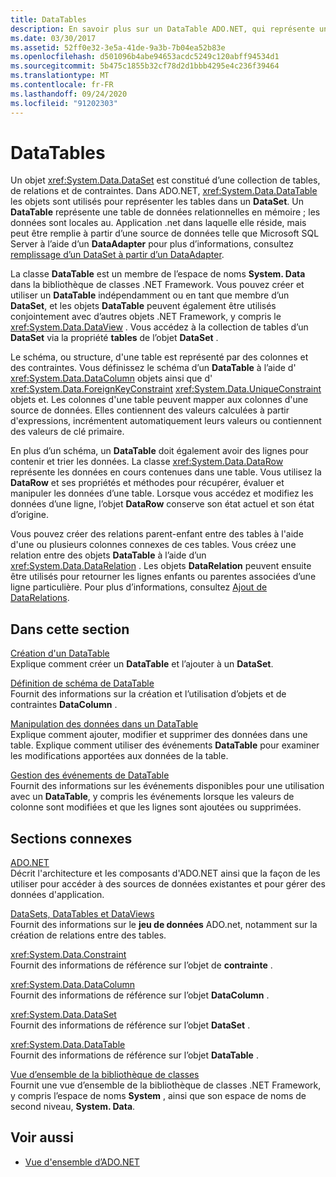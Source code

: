 ```yaml
---
title: DataTables
description: En savoir plus sur un DataTable ADO.NET, qui représente une table de données relationnelles en mémoire, locale à l'. Application réseau dans laquelle elle réside.
ms.date: 03/30/2017
ms.assetid: 52ff0e32-3e5a-41de-9a3b-7b04ea52b83e
ms.openlocfilehash: d501096b4abe94653acdc5249c120abff94534d1
ms.sourcegitcommit: 5b475c1855b32cf78d2d1bbb4295e4c236f39464
ms.translationtype: MT
ms.contentlocale: fr-FR
ms.lasthandoff: 09/24/2020
ms.locfileid: "91202303"
---
```

# <a name="datatables"></a>DataTables

Un objet <xref:System.Data.DataSet> est constitué d’une collection de tables, de relations et de contraintes. Dans ADO.NET, <xref:System.Data.DataTable> les objets sont utilisés pour représenter les tables dans un **DataSet**. Un **DataTable** représente une table de données relationnelles en mémoire ; les données sont locales au. Application .net dans laquelle elle réside, mais peut être remplie à partir d’une source de données telle que Microsoft SQL Server à l’aide d’un **DataAdapter** pour plus d’informations, consultez [remplissage d’un DataSet à partir d’un DataAdapter](../populating-a-dataset-from-a-dataadapter.md).  
  
 La classe **DataTable** est un membre de l’espace de noms **System. Data** dans la bibliothèque de classes .NET Framework. Vous pouvez créer et utiliser un **DataTable** indépendamment ou en tant que membre d’un **DataSet**, et les objets **DataTable** peuvent également être utilisés conjointement avec d’autres objets .NET Framework, y compris le <xref:System.Data.DataView> . Vous accédez à la collection de tables d’un **DataSet** via la propriété **tables** de l’objet **DataSet** .  
  
 Le schéma, ou structure, d'une table est représenté par des colonnes et des contraintes. Vous définissez le schéma d’un **DataTable** à l’aide d' <xref:System.Data.DataColumn> objets ainsi que d' <xref:System.Data.ForeignKeyConstraint> <xref:System.Data.UniqueConstraint> objets et. Les colonnes d'une table peuvent mapper aux colonnes d'une source de données. Elles contiennent des valeurs calculées à partir d'expressions, incrémentent automatiquement leurs valeurs ou contiennent des valeurs de clé primaire.  
  
 En plus d’un schéma, un **DataTable** doit également avoir des lignes pour contenir et trier les données. La classe <xref:System.Data.DataRow> représente les données en cours contenues dans une table. Vous utilisez la **DataRow** et ses propriétés et méthodes pour récupérer, évaluer et manipuler les données d’une table. Lorsque vous accédez et modifiez les données d’une ligne, l’objet **DataRow** conserve son état actuel et son état d’origine.  
  
 Vous pouvez créer des relations parent-enfant entre des tables à l'aide d'une ou plusieurs colonnes connexes de ces tables. Vous créez une relation entre des objets **DataTable** à l’aide d’un <xref:System.Data.DataRelation> . Les objets **DataRelation** peuvent ensuite être utilisés pour retourner les lignes enfants ou parentes associées d’une ligne particulière. Pour plus d’informations, consultez [Ajout de DataRelations](adding-datarelations.md).  
  
## <a name="in-this-section"></a>Dans cette section  

 [Création d'un DataTable](creating-a-datatable.md)  
 Explique comment créer un **DataTable** et l’ajouter à un **DataSet**.  
  
 [Définition de schéma de DataTable](datatable-schema-definition.md)  
 Fournit des informations sur la création et l’utilisation d’objets et de contraintes **DataColumn** .  
  
 [Manipulation des données dans un DataTable](manipulating-data-in-a-datatable.md)  
 Explique comment ajouter, modifier et supprimer des données dans une table. Explique comment utiliser des événements **DataTable** pour examiner les modifications apportées aux données de la table.  
  
 [Gestion des événements de DataTable](handling-datatable-events.md)  
 Fournit des informations sur les événements disponibles pour une utilisation avec un **DataTable**, y compris les événements lorsque les valeurs de colonne sont modifiées et que les lignes sont ajoutées ou supprimées.  
  
## <a name="related-sections"></a>Sections connexes  

 [ADO.NET](../index.md)  
 Décrit l'architecture et les composants d'ADO.NET ainsi que la façon de les utiliser pour accéder à des sources de données existantes et pour gérer des données d'application.  
  
 [DataSets, DataTables et DataViews](index.md)  
 Fournit des informations sur le **jeu de données** ADO.net, notamment sur la création de relations entre des tables.  
  
 <xref:System.Data.Constraint>  
 Fournit des informations de référence sur l’objet de **contrainte** .  
  
 <xref:System.Data.DataColumn>  
 Fournit des informations de référence sur l’objet **DataColumn** .  
  
 <xref:System.Data.DataSet>  
 Fournit des informations de référence sur l’objet **DataSet** .  
  
 <xref:System.Data.DataTable>  
 Fournit des informations de référence sur l’objet **DataTable** .  
  
 [Vue d’ensemble de la bibliothèque de classes](../../../../standard/class-library-overview.md)  
 Fournit une vue d’ensemble de la bibliothèque de classes .NET Framework, y compris l’espace de noms **System** , ainsi que son espace de noms de second niveau, **System. Data**.  
  
## <a name="see-also"></a>Voir aussi

- [Vue d'ensemble d’ADO.NET](../ado-net-overview.md)
